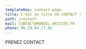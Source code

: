 ```yaml
---
templateKey: contact-page
title: C'est un titre de CONTACT !
path: /contact
mail: CONTACT@MANOEL-ARTISTE.FR
phone: 06.29.64.17.82
---
```


PRENEZ CONTACT
